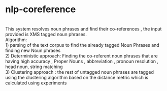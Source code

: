 # nlp-coreference
<br>This system resolves noun phrases and find their co-references , the input provided is XMS tagged noun phrases.
<br>Algorithm:
<br>1) parsing of the text corpus to find the already tagged Noun Phrases and finding new Noun phrases
<br>2) Deterministic approach: Finding the co-referent noun phrases that are having high accuracy , Proper Nouns , abbreviation , pronoun resolution , head noun, string matching 
<br>3) Clustering approach : the rest of untagged noun phrases are tagged using the clustering algorithm based on the distance metric which is calculated using experiments


